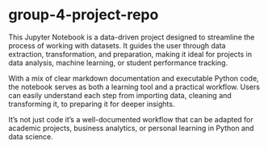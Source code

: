 # group-4-project-repo
This Jupyter Notebook is a data-driven project designed to streamline the process of working with datasets. It guides the user through data extraction, transformation, and preparation, making it ideal for projects in data analysis, machine learning, or student performance tracking.

With a mix of clear markdown documentation and executable Python code, the notebook serves as both a learning tool and a practical workflow. Users can easily understand each step from importing data, cleaning and transforming it, to preparing it for deeper insights.

It’s not just code it’s a well-documented workflow that can be adapted for academic projects, business analytics, or personal learning in Python and data science.
